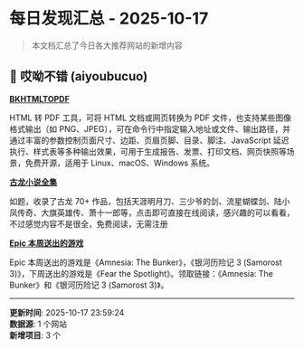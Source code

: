 # 每日发现汇总 - 2025-10-17

> 本文档汇总了今日各大推荐网站的新增内容

## 🔧 哎呦不错 (aiyoubucuo)

**[BKHTMLTOPDF](https://www.bkhtmltopdf.com/zh-CN/)**
  
HTML 转 PDF 工具，可将 HTML 文档或网页转换为 PDF 文件，也支持某些图像格式输出（如 PNG、JPEG），可在命令行中指定输入地址或文件、输出路径，并通过丰富的参数控制页面尺寸、边距、页眉页脚、目录、脚注、JavaScript 延迟执行、样式表等多种输出效果，可用于生成报告、发票、打印文档、网页快照等场景，免费开源，适用于 Linux、macOS、Windows 系统。

**[古龙小说全集](https://www.gulongwang.com/)**
  
如题，收录了古龙 70+ 作品，包括天涯明月刀、三少爷的剑、流星蝴蝶剑、陆小凤传奇、大旗英雄传、萧十一郎等，点击即可直接在线阅读，感兴趣的可以看看，不过感觉内容不是很全，免费阅读，无需注册

**[Epic 本周送出的游戏](https://store.epicgames.com/zh-CN/p/amnesia-the-bunker-9d5799)**
  
Epic 本周送出的游戏是《Amnesia: The Bunker》，《银河历险记 3 (Samorost 3)》，下周送出的游戏是《Fear the Spotlight》。领取链接：《Amnesia: The Bunker》和《银河历险记 3 (Samorost 3)》。


---

**更新时间**: 2025-10-17 23:59:24  
**数据源**: 1 个网站  
**新增项目**: 3 个  

<!-- Generated by Daily News Aggregator -->
